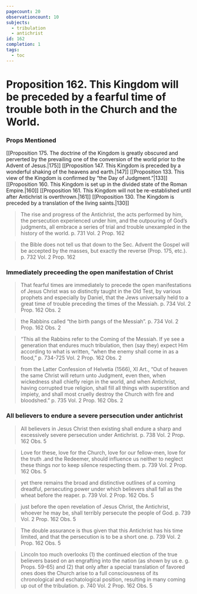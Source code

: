 ```yaml
---
pagecount: 20
observationcount: 10
subjects:
  - tribulation
  - antichrist
id: 162
completion: 1
tags:
  - toc
---
```

# Proposition 162. This Kingdom will be preceded by a fearful time of trouble both in the Church and the World.
### Props Mentioned
[[Proposition 175. The doctrine of the Kingdom is greatly obscured and perverted by the prevailing one of the conversion of the world prior to the Advent of Jesus.|175]] [[Proposition 147. This Kingdom is preceded by a wonderful shaking of the heavens and earth.|147]] [[Proposition 133. This view of the Kingdom is confirmed by “the Day of Judgment.”|133]] [[Proposition 160. This Kingdom is set up in the divided state of the Roman Empire.|160]] [[Proposition 161. This Kingdom will not be re-established until after Antichrist is overthrown.|161]] [[Proposition 130. The Kingdom is preceded by a translation of the living saints.|130]] 

>The rise and progress of the Antichrist, the acts performed by him, the persecution experienced under him, and the outpouring of God’s judgments, all embrace a series of trial and trouble unexampled in the history of the world.
>p. 731 Vol. 2 Prop. 162

>the Bible does not tell us that down to the Sec. Advent the Gospel will be accepted by the masses, but exactly the reverse (Prop. 175, etc.).
>p. 732 Vol. 2 Prop. 162
### Immediately preceeding the open manifestation of Christ
>That fearful times are immediately to precede the open manifestations of Jesus Christ was so distinctly taught in the Old Test, by various prophets and especially by Daniel, that the Jews universally held to a great time of trouble preceding the times of the Messiah.
>p. 734 Vol. 2 Prop. 162 Obs. 2

>the Rabbins called “the birth pangs of the Messiah”.
>p. 734 Vol. 2 Prop. 162 Obs. 2

>“This all the Rabbins refer to the Coming of the Messiah. If ye see a generation that endures much tribulation, then (say they) expect Him according to what is written, “when the enemy shall come in as a flood,”
>p. 734-725 Vol. 2 Prop. 162 Obs. 2

>from the Latter Confession of Helvetia (1566), XI Art., “Out of heaven the same Christ will return unto Judgment, even then, when wickedness shall chiefly reign in the world, and when Antichrist, having corrupted true religion, shall fill all things with superstition and impiety, and shall most cruelly destroy the Church with fire and bloodshed.”
>p. 735 Vol. 2 Prop. 162 Obs. 2
### All believers to endure a severe persecution under antichrist
>All believers in Jesus Christ then existing shall endure a sharp and excessively severe persecution under Antichrist.
>p. 738 Vol. 2 Prop. 162 Obs. 5

>Love for these, love for the Church, love for our fellow-men, love for the truth .and the Redeemer, should influence us neither to neglect these things nor to keep silence respecting them.
>p. 739 Vol. 2 Prop. 162 Obs. 5

>yet there remains the broad and distinctive outlines of a coming dreadful, persecuting power under which believers shall fall as the wheat before the reaper.
>p. 739 Vol. 2 Prop. 162 Obs. 5

>just before the open revelation of Jesus Christ, the Antichrist, whoever he may be, shall terribly persecute the people of God.
>p. 739 Vol. 2 Prop. 162 Obs. 5


>The double assurance is thus given that this Antichrist has his time limited, and that the persecution is to be a short one.
>p. 739 Vol. 2 Prop. 162 Obs. 5

>Lincoln too much overlooks (1) the continued election of the true believers based on an engrafting into the nation (as shown by us e. g. Props. 59-65) and (2) that only after a special translation of favored ones does the Church arise to a full consciousness of its chronological and eschatological position, resulting in many coming up out of the tribulation.
>p. 740 Vol. 2 Prop. 162 Obs. 5





